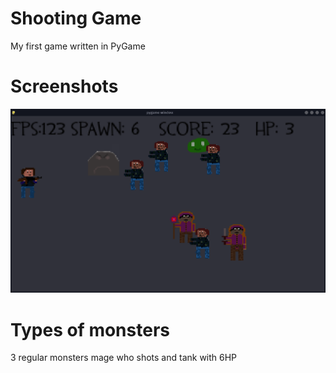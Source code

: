 # Shooting Game 
My first game written in PyGame

# Screenshots
![](ss.png)

# Types of monsters

3 regular monsters
mage who shots
and tank with 6HP 


